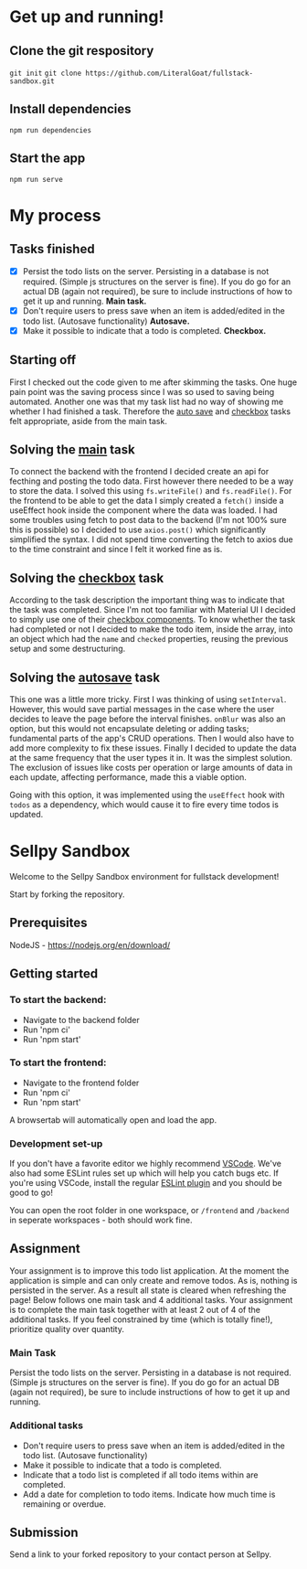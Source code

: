 # Get up and running!

## Clone the git respository

`git init`
`git clone https://github.com/LiteralGoat/fullstack-sandbox.git`

## Install dependencies

`npm run dependencies`

## Start the app

`npm run serve`

# My process

## Tasks finished

- [x] Persist the todo lists on the server. Persisting in a database is not required. (Simple js structures on the server is fine). If you do go for an actual DB (again not required), be sure to include instructions of how to get it up and running. **<a id="main">Main task</a>.**
- [x] Don't require users to press save when an item is added/edited in the todo list. (Autosave functionality) **<a id="autosave">Autosave</a>.**
- [x] Make it possible to indicate that a todo is completed. **<a id="checkbox">Checkbox</a>.**

## Starting off

First I checked out the code given to me after skimming the tasks. One huge pain point was the saving process since I was so used to saving being automated. Another one was that my task list had no way of showing me whether I had finished a task. Therefore the [auto save](#auto-save) and [checkbox](#checkbox) tasks felt appropriate, aside from the main task.

## Solving the [main](#main) task

To connect the backend with the frontend I decided create an api for fecthing and posting the todo data. First however there needed to be a way to store the data. I solved this using `fs.writeFile()` and `fs.readFile()`. For the frontend to be able to get the data I simply created a `fetch()` inside a useEffect hook inside the component where the data was loaded. I had some troubles using fetch to post data to the backend (I'm not 100% sure this is possible) so I decided to use `axios.post()` which significantly simplified the syntax. I did not spend time converting the fetch to axios due to the time constraint and since I felt it worked fine as is.

## Solving the [checkbox](#checkbox) task

According to the task description the important thing was to indicate that the task was completed. Since I'm not too familiar with Material UI I decided to simply use one of their [checkbox components](https://mui.com/components/checkboxes/). To know whether the task had completed or not I decided to make the todo item, inside the array, into an object which had the `name` and `checked` properties, reusing the previous setup and some destructuring.

## Solving the [autosave](#autosave) task

This one was a little more tricky. First I was thinking of using `setInterval`. However, this would save partial messages in the case where the user decides to leave the page before the interval finishes. `onBlur` was also an option, but this would not encapsulate deleting or adding tasks; fundamental parts of the app's CRUD operations. Then I would also have to add more complexity to fix these issues. Finally I decided to update the data at the same frequency that the user types it in. It was the simplest solution. The exclusion of issues like costs per operation or large amounts of data in each update, affecting performance, made this a viable option.

Going with this option, it was implemented using the `useEffect` hook with `todos` as a dependency, which would cause it to fire every time todos is updated.

# Sellpy Sandbox

Welcome to the Sellpy Sandbox environment for fullstack development!

Start by forking the repository.

## Prerequisites

NodeJS - https://nodejs.org/en/download/

## Getting started

### To start the backend:

- Navigate to the backend folder
- Run 'npm ci'
- Run 'npm start'

### To start the frontend:

- Navigate to the frontend folder
- Run 'npm ci'
- Run 'npm start'

A browsertab will automatically open and load the app.

### Development set-up

If you don't have a favorite editor we highly recommend [VSCode](https://code.visualstudio.com). We've also had some ESLint rules set up which will help you catch bugs etc. If you're using VSCode, install the regular [ESLint plugin](https://marketplace.visualstudio.com/items?itemName=dbaeumer.vscode-eslint) and you should be good to go!

You can open the root folder in one workspace, or `/frontend` and `/backend` in seperate workspaces - both should work fine.

## Assignment

Your assignment is to improve this todo list application. At the moment the application is simple and can only create and remove todos.
As is, nothing is persisted in the server. As a result all state is cleared when refreshing the page!
Below follows one main task and 4 additional tasks. Your assignment is to complete the main task together with at least 2 out of 4 of the additional tasks.
If you feel constrained by time (which is totally fine!), prioritize quality over quantity.

### Main Task

Persist the todo lists on the server. Persisting in a database is not required. (Simple js structures on the server is fine). If you do go for an actual DB (again not required), be sure to include instructions of how to get it up and running.

### Additional tasks

- Don't require users to press save when an item is added/edited in the todo list. (Autosave functionality)
- Make it possible to indicate that a todo is completed.
- Indicate that a todo list is completed if all todo items within are completed.
- Add a date for completion to todo items. Indicate how much time is remaining or overdue.

## Submission

Send a link to your forked repository to your contact person at Sellpy.
